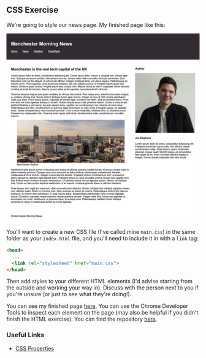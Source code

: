 ## CSS Exercise

We're going to style our news page. My finished page like this:

![Finished news page](css.png)

You'll want to create a new CSS file (I've called mine `main.css`) in the same folder as your `index.html` file, and you'll need to include it in with a `link` tag:

```html
<head>
  ...
  <link rel="stylesheet" href="main.css">
</head>
```

Then add styles to your different HTML elements (I'd advise starting from the outside and working your way in). Discuss with the person next to you if you're unsure (or just to see what they're doing!).

You can see my finished page [here](https://mcrcodes.github.io/newspage/). You can use the Chrome Developer Tools to inspect each element on the page (may also be helpful if you didn't finish the HTML exercise). You can find the repository [here](https://github.com/MCRcodes/mcrcodes.github.io/tree/master/newspage).

### Useful Links

* [CSS Properties](http://www.htmldog.com/references/css/properties/)